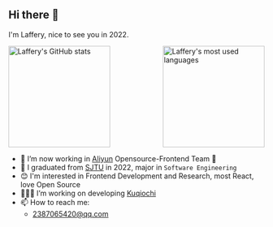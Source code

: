 ## Hi there 👋

I'm Laffery, nice to see you in 2022.

<section style="display: flex;flex-direction: row;justify-content: space-between;align-items: center;">
  <a href="https://github-readme-stats.vercel.app/api?username=Laffery&show_icons=true&count_private=true">
    <img alt="Laffery's GitHub stats" src="https://github-readme-stats.vercel.app/api?username=Laffery&show_icons=true&count_private=true" height="200px"/>
  </a>

  <a href='https://github-readme-stats.vercel.app/api/top-langs/?username=Laffery&layout=compact&hide=css,scss,html,json,filebench%20wml,tcl,hcl,perl,makefile,shell&langs_count=10'>
    <img alt="Laffery's most used languages" src="https://github-readme-stats.vercel.app/api/top-langs/?username=Laffery&layout=compact&hide=css,scss,html,json,filebench%20wml,tcl,hcl,perl,makefile,shell&langs_count=8" height="200px"/>
  </a>
</section>
  
- 🔭 I’m now working in [Aliyun](https://cn.aliyun.com/) Opensource-Frontend Team 🧐
- 🌱 I graduated from [SJTU](https://www.sjtu.edu.cn/) in 2022, major in `Software Engineering`
- 😊 I'm interested in Frontend Development and Research, most React, love Open Source
- 🧑🏻‍💻 I’m working on developing [Kuqiochi](https://kuqiochi.cn)
- 📫 How to reach me: 
  - 2387065420@qq.com
